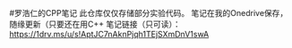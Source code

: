 #罗浩仁的CPP笔记
此仓库仅仅存储部分实验代码。
笔记在我的Onedrive保存，随缘更新（只要还在用C++
笔记链接（只可读）：
https://1drv.ms/u/s!AptJC7nAknPjqh1TEjSXmDnV1swA
